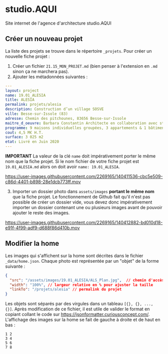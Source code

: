 # studio.AQUI

Site internet de l'agence d'architecture studio.AQUI

## Créer un nouveau projet

La liste des projets se trouve dans le répertoire `_projets`.
Pour créer un nouvelle fiche projet :
1. Créer un fichier `21.15_MON_PROJET.md` (bien penser à l'extension en `.md` sinon ça ne marchera pas).
2. Ajouter les métadonnées suivantes :

```yml
---
layout: project
name: 19.01_ALESIA
title: ALESIA
permalink: projets/alesia
description: Construction d’un village SOSVE
ville: Besse-sur-Issole (83)
adresse: Chemin des pitchounes, 83656 Besse-sur-Issole
maitre_d_oeuvre: Barbara Constantin Architecte en collaboration avec studio. AQUI
programme: 9 maisons individuelles groupées, 3 appartements & 1 bâtiment administratif
cout: 4,5 M€ H.T.
surface: 3 025 m2
etat: Livré en Juin 2020
---
```

**IMPORTANT** La valeur de la clé `name` doit impérativement porter le même nom que la fiche projet. Si le nom fichier de votre fiche projet est `19.01_ALESIA.md` alors on doit avoir `name: 19.01_ALESIA`.


https://user-images.githubusercontent.com/2269165/140411536-cbc5e509-c86d-4401-b898-28e1dcb773ff.mov

3. Importer un dossier photo dans `assets/images` **portant le même nom** que la fiche projet. Le fonctionnement de Github fait qu'il n'est pas possible de créer un dossier vide, vous devez donc impérativement importer un dossier contenant une ou plusieurs images avant de pouvoir ajouter le reste des images.


https://user-images.githubusercontent.com/2269165/140412882-bd010d18-e91f-4f99-adf9-d688f86d410b.mov

## Modifier la home

Les images qui s'affichent sur la home sont décrites dans le fichier `_data/home.json`. Chaque photo est représentée par un "objet" de la forme suivante :

```json
{
  "src": "/assets/images/19.01_ALESIA/ALS_Plan.jpg",  // chemin d'accès au fichier image
  "width": "100%", // largeur relative en % pour ajuster la taille
  "linkTo": "/projets/alesia" // permalink du projet
}
```

Les objets sont séparés par des virgules dans un tableau `[{}, {}, ..., {}]`. Après modification de ce fichier, il est utile de valider le format en copiant collant le code sur https://jsonformatter.curiousconcept.com/. L'affichage des images sur la home se fait de gauche à droite et de haut en bas :

```
1 2
3 4
5 6
7 8
```


